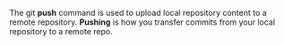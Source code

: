 The git **push** command is used to upload local repository content to a remote repository. **Pushing** is how you transfer commits from your local repository to a remote repo.
